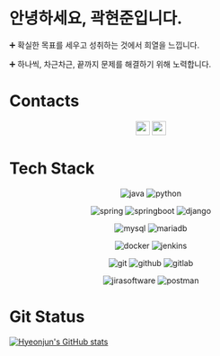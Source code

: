 # 안녕하세요, 곽현준입니다.

➕ 확실한 목표를 세우고 성취하는 것에서 희열을 느낍니다.

➕ 하나씩, 차근차근, 끝까지 문제를 해결하기 위해 노력합니다.

# Contacts

<p align="center">
<a href="mailto:goag56789006@gmail.com"><img height="25em" src="https://img.shields.io/badge/Gmail-d14836?style=flat-square&logo=Gmail&logoColor=white&link=goag56789006@gmail.com"/></a>
<a href="mailto:kwak0568@naver.com"><img height="25em" src="https://img.shields.io/badge/Naver-03C75A?style=flat-square&logo=Naver&logoColor=white&link=kwak0568@naver.com"/></a>
</p>

# Tech Stack

<p align="center">
    <img src="https://img.shields.io/badge/Java-007396.svg?style=for-the-badge&logo=java&logoColor=white" alt="java"/> <img src="https://img.shields.io/badge/Python-3776AB.svg?style=for-the-badge&logo=python&logoColor=white" alt="python"/>
</p>
<p align="center">
    <img src="https://img.shields.io/badge/Spring-6DB33F.svg?style=for-the-badge&logo=spring&logoColor=white" alt="spring"/> <img src="https://img.shields.io/badge/Springboot-6DB33F.svg?style=for-the-badge&logo=springboot&logoColor=white" alt="springboot"/> <img src="https://img.shields.io/badge/django-092E20.svg?style=for-the-badge&logo=django&logoColor=white" alt="django"/>
</p>
<p align="center">
    <img src="https://img.shields.io/badge/Mysql-4479A1.svg?style=for-the-badge&logo=mysql&logoColor=white" alt="mysql"/> <img src="https://img.shields.io/badge/Mariadb-003545.svg?style=for-the-badge&logo=mariadb&logoColor=white" alt="mariadb"/>
</p>
<p align="center">
    <img src="https://img.shields.io/badge/docker-2496ED.svg?style=for-the-badge&logo=docker&logoColor=white" alt="docker"/> <img src="https://img.shields.io/badge/jenkins-D24939.svg?style=for-the-badge&logo=jenkins&logoColor=white" alt="jenkins"/>
</p>
<p align="center">
    <img src="https://img.shields.io/badge/git-F05032.svg?style=for-the-badge&logo=git&logoColor=white" alt="git"/> <img src="https://img.shields.io/badge/github-181717.svg?style=for-the-badge&logo=github&logoColor=white" alt="github"/> <img src="https://img.shields.io/badge/gitlab-FC6D26.svg?style=for-the-badge&logo=gitlab&logoColor=white" alt="gitlab"/> 
</p>
<p align="center">
    <img src="https://img.shields.io/badge/jira-0052CC.svg?style=for-the-badge&logo=jirasoftware&logoColor=white" alt="jirasoftware"/> <img src="https://img.shields.io/badge/postman-FF6C37.svg?style=for-the-badge&logo=postman&logoColor=white" alt="postman"/>
</p>

# Git Status

[![Hyeonjun's GitHub stats](https://github-readme-stats.vercel.app/api?username=kwakhyeonjun)](https://github.com/anuraghazra/github-readme-stats)
